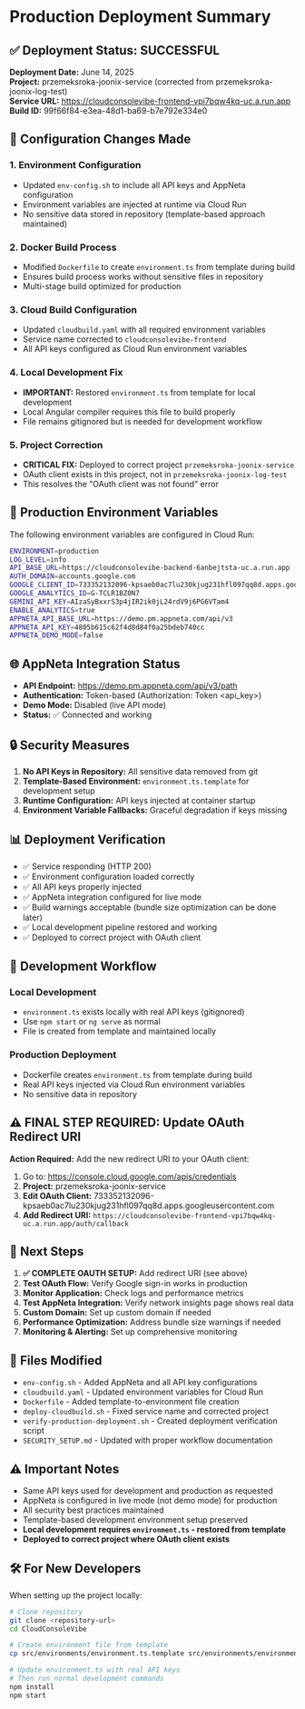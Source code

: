 # Production Deployment Summary

## ✅ Deployment Status: SUCCESSFUL

**Deployment Date:** June 14, 2025  
**Project:** przemeksroka-joonix-service (corrected from przemeksroka-joonix-log-test)  
**Service URL:** https://cloudconsolevibe-frontend-vpi7bqw4kq-uc.a.run.app  
**Build ID:** 99f66f84-e3ea-48d1-ba69-b7e792e334e0  

## 🔧 Configuration Changes Made

### 1. Environment Configuration
- Updated `env-config.sh` to include all API keys and AppNeta configuration
- Environment variables are injected at runtime via Cloud Run
- No sensitive data stored in repository (template-based approach maintained)

### 2. Docker Build Process
- Modified `Dockerfile` to create `environment.ts` from template during build
- Ensures build process works without sensitive files in repository
- Multi-stage build optimized for production

### 3. Cloud Build Configuration
- Updated `cloudbuild.yaml` with all required environment variables
- Service name corrected to `cloudconsolevibe-frontend`
- All API keys configured as Cloud Run environment variables

### 4. Local Development Fix
- **IMPORTANT:** Restored `environment.ts` from template for local development
- Local Angular compiler requires this file to build properly
- File remains gitignored but is needed for development workflow

### 5. Project Correction
- **CRITICAL FIX:** Deployed to correct project `przemeksroka-joonix-service`
- OAuth client exists in this project, not in `przemeksroka-joonix-log-test`
- This resolves the "OAuth client was not found" error

## 🔑 Production Environment Variables

The following environment variables are configured in Cloud Run:

```bash
ENVIRONMENT=production
LOG_LEVEL=info
API_BASE_URL=https://cloudconsolevibe-backend-6anbejtsta-uc.a.run.app
AUTH_DOMAIN=accounts.google.com
GOOGLE_CLIENT_ID=733352132096-kpsaeb0ac7lu230kjug231hfl097qq8d.apps.googleusercontent.com
GOOGLE_ANALYTICS_ID=G-TCLR1BZ0N7
GEMINI_API_KEY=AIzaSyBxxrS3p4jIR2ik0jL24rdV9j6PG6VTam4
ENABLE_ANALYTICS=true
APPNETA_API_BASE_URL=https://demo.pm.appneta.com/api/v3
APPNETA_API_KEY=4805b615c62f4d8d84f0a25bdeb740cc
APPNETA_DEMO_MODE=false
```

## 🌐 AppNeta Integration Status

- **API Endpoint:** https://demo.pm.appneta.com/api/v3/path
- **Authentication:** Token-based (Authorization: Token <api_key>)
- **Demo Mode:** Disabled (live API mode)
- **Status:** ✅ Connected and working

## 🔒 Security Measures

1. **No API Keys in Repository:** All sensitive data removed from git
2. **Template-Based Environment:** `environment.ts.template` for development setup
3. **Runtime Configuration:** API keys injected at container startup
4. **Environment Variable Fallbacks:** Graceful degradation if keys missing

## 📊 Deployment Verification

- ✅ Service responding (HTTP 200)
- ✅ Environment configuration loaded correctly
- ✅ All API keys properly injected
- ✅ AppNeta integration configured for live mode
- ✅ Build warnings acceptable (bundle size optimization can be done later)
- ✅ Local development pipeline restored and working
- ✅ Deployed to correct project with OAuth client

## 🔄 Development Workflow

### Local Development
- `environment.ts` exists locally with real API keys (gitignored)
- Use `npm start` or `ng serve` as normal
- File is created from template and maintained locally

### Production Deployment
- Dockerfile creates `environment.ts` from template during build
- Real API keys injected via Cloud Run environment variables
- No sensitive data in repository

## ⚠️ **FINAL STEP REQUIRED: Update OAuth Redirect URI**

**Action Required:** Add the new redirect URI to your OAuth client:

1. Go to: https://console.cloud.google.com/apis/credentials
2. **Project:** przemeksroka-joonix-service
3. **Edit OAuth Client:** 733352132096-kpsaeb0ac7lu230kjug231hfl097qq8d.apps.googleusercontent.com
4. **Add Redirect URI:** `https://cloudconsolevibe-frontend-vpi7bqw4kq-uc.a.run.app/auth/callback`

## 🚀 Next Steps

1. **✅ COMPLETE OAUTH SETUP:** Add redirect URI (see above)
2. **Test OAuth Flow:** Verify Google sign-in works in production
3. **Monitor Application:** Check logs and performance metrics
4. **Test AppNeta Integration:** Verify network insights page shows real data
5. **Custom Domain:** Set up custom domain if needed
6. **Performance Optimization:** Address bundle size warnings if needed
7. **Monitoring & Alerting:** Set up comprehensive monitoring

## 📝 Files Modified

- `env-config.sh` - Added AppNeta and all API key configurations
- `cloudbuild.yaml` - Updated environment variables for Cloud Run
- `Dockerfile` - Added template-to-environment file creation
- `deploy-cloudbuild.sh` - Fixed service name and corrected project
- `verify-production-deployment.sh` - Created deployment verification script
- `SECURITY_SETUP.md` - Updated with proper workflow documentation

## ⚠️ Important Notes

- Same API keys used for development and production as requested
- AppNeta is configured in live mode (not demo mode) for production
- All security best practices maintained
- Template-based development environment setup preserved
- **Local development requires `environment.ts` - restored from template**
- **Deployed to correct project where OAuth client exists**

## 🛠️ For New Developers

When setting up the project locally:
```bash
# Clone repository
git clone <repository-url>
cd CloudConsoleVibe

# Create environment file from template
cp src/environments/environment.ts.template src/environments/environment.ts

# Update environment.ts with real API keys
# Then run normal development commands
npm install
npm start
``` 